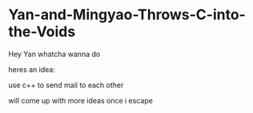 # Yan-and-Mingyao-Throws-C-into-the-Voids

Hey Yan whatcha wanna do

heres an idea:

use c++ to send mail to each other

will come up with more ideas once i escape
